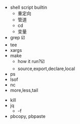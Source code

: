 + shell script builtin
  + 重定向
  + 管道
  + cd
  + 变量
+ grep ☑️
+ tee
+ xargs
+ make
  - how it run?☑️
  - source,export,declare,local
+ ps
+ lsof
+ nc
+ more,less,tail

 - kill
 - jq
   - -f
 - pbcopy, pbpaste